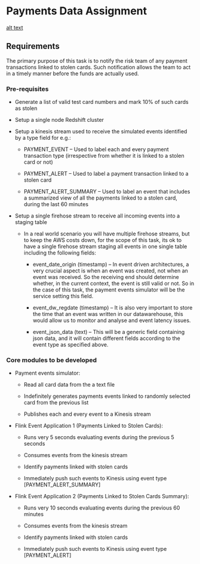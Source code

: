 # Payments Data Assignment

[alt text](doc/payments_data_poc.png)

## Requirements

The primary purpose of this task is to notify the risk team of any payment transactions linked to stolen cards. Such notification allows the team to act in a timely manner before the funds are actually used.

### Pre-requisites

- Generate a list of valid test card numbers and mark 10% of such cards as stolen 

- Setup a single node Redshift cluster

- Setup a kinesis stream used to receive the simulated events identified by a type field for e.g.:

	- PAYMENT_EVENT – Used to label each and every payment transaction type (irrespective from whether it is linked to a stolen card or not)

	- PAYMENT_ALERT – Used to label a payment transaction linked to a stolen card

	- PAYMENT_ALERT_SUMMARY – Used to label an event that includes a summarized view of all the payments linked to a stolen card, during the last 60 minutes

- Setup a single firehose stream to receive all incoming events into a staging table

	- In a real world scenario you will have multiple firehose streams, but to keep the AWS costs down, for the scope of this task, its ok to have a single firehose stream staging all events in one single table including the following fields:

		- event_date_origin (timestamp) – In event driven architectures, a very crucial aspect is when an event was created, not when an event was received. So the receiving end should determine whether, in the current context, the event is still valid or not. So in the case of this task, the payment events simulator will be the service setting this field.

		- event_dw_regdate (timestamp) – It is also very important to store the time that an event was written in our datawarehouse, this would allow us to monitor and analyse and event latency issues.

		- event_json_data (text) – This will be a generic field containing json data, and it will contain different fields according to the event type as specified above.

### Core modules to be developed

- Payment events simulator:

	- Read all card data from the a text file

	- Indefinitely generates payments events linked to randomly selected card from the previous list

	- Publishes each and every event to a Kinesis stream

- Flink Event Application 1 (Payments Linked to Stolen Cards):

	- Runs very 5 seconds evaluating events during the previous 5 seconds

	- Consumes events from the kinesis stream

	- Identify payments linked with stolen cards

	- Immediately push such events to Kinesis using event type [PAYMENT_ALERT_SUMMARY]

- Flink Event Application 2 (Payments Linked to Stolen Cards Summary):

	- Runs very 10 seconds evaluating events during the previous 60 minutes

	- Consumes events from the kinesis stream

	- Identify payments linked with stolen cards

	- Immediately push such events to Kinesis using event type [PAYMENT_ALERT]


